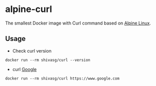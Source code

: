# alpine-curl

The smallest Docker image with Curl command based on [Alpine Linux](https://hub.docker.com/_/alpine/).

## Usage

- Check curl version

```
docker run --rm shivasg/curl --version
```

- curl [Google](https://www.google.com)

```
docker run --rm shivasg/curl https://www.google.com
```

